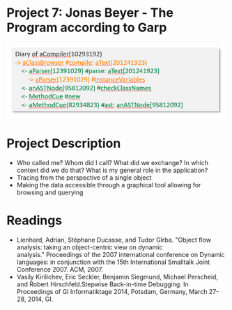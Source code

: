 # Project 7: Jonas Beyer - The Program according to Garp



![](motivation.png)



# Project Description

- Who called me? Whom did I call? What did we exchange? In which context did we do that? What is my general role in the application?
- Tracing from the perspective of a single object
- Making the data accessible through a graphical tool allowing for browsing and querying

# Readings

- Lienhard, Adrian, Stéphane Ducasse, and Tudor Gîrba. "Object flow analysis: taking an object-centric view on dynamic analysis." Proceedings of the 2007 international conference on Dynamic languages: in conjunction with the 15th International Smalltalk Joint Conference 2007. ACM, 2007.
- Vasily Kirilichev, Eric Seckler, Benjamin Siegmund, Michael Perscheid, and Robert Hirschfeld.Stepwise Back-in-time Debugging. In Proceedings of GI Informatiktage 2014, Potsdam, Germany, March 27-28, 2014, GI.


